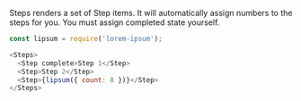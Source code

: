 Steps renders a set of Step items. It will automatically assign numbers to the steps for you. You must assign completed state yourself.

```javascript
const lipsum = require('lorem-ipsum');

<Steps>
  <Step complete>Step 1</Step>
  <Step>Step 2</Step>
  <Step>{lipsum({ count: 8 })}</Step>
</Steps>
```
